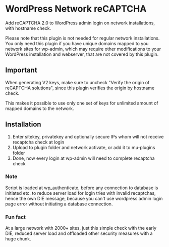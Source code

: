 # WordPress Network reCAPTCHA

Add reCAPTCHA 2.0 to WordPress admin login on network installations, with hostname check.

Please note that this plugin is not needed for regular network installations. You only need this plugin if you have unique domains mapped to you network sites for wp-admin, which may require other modifications to your WordPress installation and webserver, that are not covered by this plugin.

## Important

When generating V2 keys, make sure to uncheck "Verify the origin of reCAPTCHA solutions", since this plugin verifies the origin by hostname check.

This makes it possible to use only one set of keys for unlimited amount of mapped domains to the network.

## Installation

1) Enter sitekey, privatekey and optionally secure IPs whom will not receive recaptcha check at login
2) Upload to plugin folder and network activate, or add it to mu-plugins folder
3) Done, now every login at wp-admin will need to complete recaptcha check

### Note

Script is loaded at wp_authenticate, before any connection to database is initiated etc. to reduce server load for login tries with invalid recaptchas, hence the own DIE message, because you can't use wordpress admin login page error without initiating a database connection.

### Fun fact

At a large network with 2000+ sites, just this simple check with the early DIE, reduced server load and offloaded other security measures with a huge chunk.